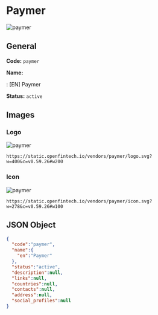 
# Paymer 
![paymer](https://static.openfintech.io/vendors/paymer/logo.svg?w=400&c=v0.59.26#w200)  

## General 
 
**Code:** `paymer` 
 
**Name:** 
 
:	[EN] Paymer 
 
**Status:** `active` 
 

## Images 

### Logo 
 
![paymer](https://static.openfintech.io/vendors/paymer/logo.svg?w=400&c=v0.59.26#w200)  

```
https://static.openfintech.io/vendors/paymer/logo.svg?w=400&c=v0.59.26#w200
```  

### Icon 
 
![paymer](https://static.openfintech.io/vendors/paymer/icon.svg?w=278&c=v0.59.26#w100)  

```
https://static.openfintech.io/vendors/paymer/icon.svg?w=278&c=v0.59.26#w100
```  

## JSON Object 

```json
{
  "code":"paymer",
  "name":{
    "en":"Paymer"
  },
  "status":"active",
  "description":null,
  "links":null,
  "countries":null,
  "contacts":null,
  "address":null,
  "social_profiles":null
}
```  
